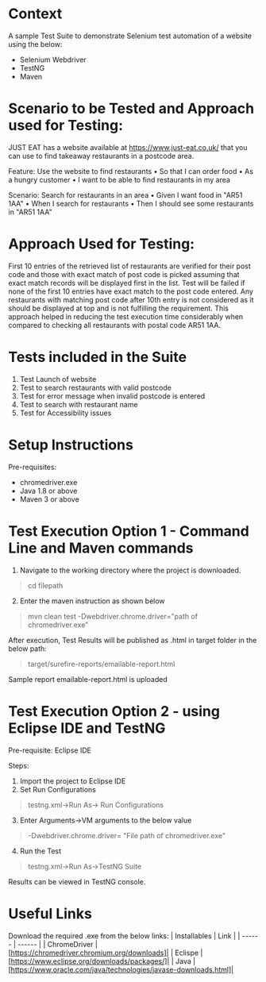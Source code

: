 # Context
A sample Test Suite to demonstrate Selenium test automation of a website using the below:
 - Selenium Webdriver
 - TestNG
 - Maven

# Scenario to be Tested and Approach used for Testing:
JUST EAT has a website available at https://www.just-eat.co.uk/ that you can use to find takeaway restaurants in a postcode area.

Feature: Use the website to find restaurants
•	So that I can order food
•	As a hungry customer
•	I want to be able to find restaurants in my area
 
 Scenario: Search for restaurants in an area
•	Given I want food in "AR51 1AA"
•	When I search for restaurants
•	Then I should see some restaurants in "AR51 1AA"

# Approach Used for Testing:
First 10 entries of the retrieved list of restaurants are verified for their post code and those with exact match of post code is picked assuming that exact match records will be displayed first in the list.
Test will be failed if none of the first 10 entries have exact match to the post code entered.
Any restaurants with matching post code after 10th entry is not considered as it should be displayed at top and is not fulfilling the requirement.
This approach helped in reducing the test execution time considerably when compared to checking all restaurants with postal code AR51 1AA.

# Tests included in the Suite
1. Test Launch of website
2. Test to search restaurants with valid postcode
3. Test for error message when invalid postcode is entered
4. Test to search with restaurant name
5. Test for Accessibility issues


# Setup Instructions
  Pre-requisites:
- chromedriver.exe
- Java 1.8 or above
- Maven 3 or above

# Test Execution Option 1 - Command Line and Maven commands

1. Navigate to the working directory where the project is downloaded.
> cd filepath
2. Enter the maven instruction as shown below
> mvn clean test -Dwebdriver.chrome.driver="path of chromedriver.exe"

After execution, Test Results will be published as .html in target folder in the below path:
> target/surefire-reports/emailable-report.html

Sample report emailable-report.html is uploaded 

# Test Execution Option 2 - using Eclipse IDE and TestNG
Pre-requisite:
Eclipse IDE

Steps:
1. Import the project to Eclipse IDE
2. Set Run Configurations
> testng.xml->Run As-> Run Configurations
3. Enter Arguments->VM arguments to the below value
> -Dwebdriver.chrome.driver= "File path of chromedriver.exe"
4. Run the Test
> testng.xml->Run As->TestNG Suite

Results can be viewed in TestNG console.

# Useful Links
Download the required .exe from the below links:
| Installables | Link |
| ------ | ------ |
| ChromeDriver | [https://chromedriver.chromium.org/downloads]|
| Eclispe | [https://www.eclipse.org/downloads/packages/]|
| Java | [https://www.oracle.com/java/technologies/javase-downloads.html]|

